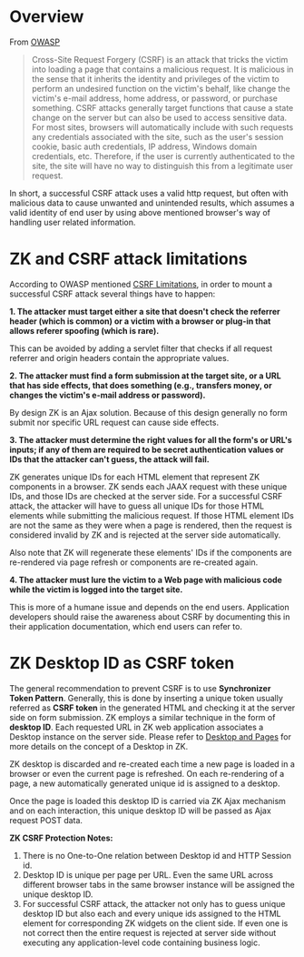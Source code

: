 # Overview

From
[OWASP](https://www.owasp.org/index.php/Cross-Site_Request_Forgery_(CSRF))

> Cross-Site Request Forgery (CSRF) is an attack that tricks the victim
> into loading a page that contains a malicious request. It is malicious
> in the sense that it inherits the identity and privileges of the
> victim to perform an undesired function on the victim's behalf, like
> change the victim's e-mail address, home address, or password, or
> purchase something. CSRF attacks generally target functions that cause
> a state change on the server but can also be used to access sensitive
> data. For most sites, browsers will automatically include with such
> requests any credentials associated with the site, such as the user's
> session cookie, basic auth credentials, IP address, Windows domain
> credentials, etc. Therefore, if the user is currently authenticated to
> the site, the site will have no way to distinguish this from a
> legitimate user request.

In short, a successful CSRF attack uses a valid http request, but often
with malicious data to cause unwanted and unintended results, which
assumes a valid identity of end user by using above mentioned browser's
way of handling user related information.

# ZK and CSRF attack limitations

According to OWASP mentioned [CSRF Limitations](https://en.wikipedia.org/wiki/Cross-site_request_forgery#Limitations),
in order to mount a successful CSRF attack several things have to
happen:

**1. The attacker must target either a site that doesn't check the
referrer header (which is common) or a victim with a browser or plug-in
that allows referer spoofing (which is rare).**

This can be avoided by adding a servlet filter that checks if all
request referrer and origin headers contain the appropriate values.

**2. The attacker must find a form submission at the target site, or a
URL that has side effects, that does something (e.g., transfers money,
or changes the victim's e-mail address or password).**

By design ZK is an Ajax solution. Because of this design generally no
form submit nor specific URL request can cause side effects.

**3. The attacker must determine the right values for all the form's or
URL's inputs; if any of them are required to be secret authentication
values or IDs that the attacker can't guess, the attack will fail.**

ZK generates unique IDs for each HTML element that represent ZK
components in a browser. ZK sends each JAAX request with these unique
IDs, and those IDs are checked at the server side. For a successful CSRF
attack, the attacker will have to guess all unique IDs for those HTML
elements while submitting the malicious request. If those HTML element
IDs are not the same as they were when a page is rendered, then the
request is considered invalid by ZK and is rejected at the server side
automatically.

Also note that ZK will regenerate these elements' IDs if the components
are re-rendered via page refresh or components are re-created again.

**4. The attacker must lure the victim to a Web page with malicious code
while the victim is logged into the target site.**

This is more of a humane issue and depends on the end users. Application
developers should raise the awareness about CSRF by documenting this in
their application documentation, which end users can refer to.

# ZK Desktop ID as CSRF token

The general recommendation to prevent CSRF is to use **Synchronizer
Token Pattern**. Generally, this is done by inserting a unique token
usually referred as **CSRF token** in the generated HTML and checking it
at the server side on form submission. ZK employs a similar technique in
the form of **desktop ID**. Each requested URL in ZK web application
associates a Desktop instance on the server side. Please refer to [ Desktop and Pages](zk_developers_guide/fundamental_zk/basic_concepts/page_and_desktop)
for more details on the concept of a Desktop in ZK.

ZK desktop is discarded and re-created each time a new page is loaded in
a browser or even the current page is refreshed. On each re-rendering of
a page, a new automatically generated unique id is assigned to a
desktop.

Once the page is loaded this desktop ID is carried via ZK Ajax mechanism
and on each interaction, this unique desktop ID will be passed as Ajax
request POST data.

**ZK CSRF Protection Notes:**

1.  There is no One-to-One relation between Desktop id and HTTP Session
    id.
2.  Desktop ID is unique per page per URL. Even the same URL across
    different browser tabs in the same browser instance will be assigned
    the unique desktop ID.
3.  For successful CSRF attack, the attacker not only has to guess
    unique desktop ID but also each and every unique ids assigned to the
    HTML element for corresponding ZK widgets on the client side. If
    even one is not correct then the entire request is rejected at
    server side without executing any application-level code containing
    business logic.
